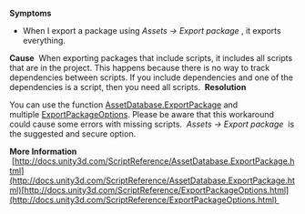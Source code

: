 **Symptoms**
- When I export a package using  *Assets -> Export package* , it exports everything.

**Cause**  When exporting packages that include scripts, it includes all scripts that are in the project. This happens because there is no way to track dependencies between scripts. If you include dependencies and one of the dependencies is a script, then you need all scripts.  **Resolution**

You can use the function [AssetDatabase.ExportPackage](http://docs.unity3d.com/ScriptReference/AssetDatabase.ExportPackage.html) and multiple [ExportPackageOptions](http://docs.unity3d.com/ScriptReference/ExportPackageOptions.html). Please be aware that this workaround could cause some errors with missing scripts.  *Assets -> Export package*  is the suggested and secure option.

**More Information**  [http://docs.unity3d.com/ScriptReference/AssetDatabase.ExportPackage.html](http://docs.unity3d.com/ScriptReference/AssetDatabase.ExportPackage.html)[http://docs.unity3d.com/ScriptReference/ExportPackageOptions.html](http://docs.unity3d.com/ScriptReference/ExportPackageOptions.html)       